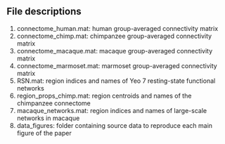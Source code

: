 ## File descriptions

1. connectome_human.mat: human group-averaged connectivity matrix
2. connectome_chimp.mat: chimpanzee group-averaged connectivity matrix
3. connectome_macaque.mat: macaque group-averaged connectivity matrix
4. connectome_marmoset.mat: marmoset group-averaged connectivity matrix
5. RSN.mat: region indices and names of Yeo 7 resting-state functional networks 
6. region_props_chimp.mat: region centroids and names of the chimpanzee connectome
7. macaque_networks.mat: region indices and names of large-scale networks in macaque
8. data_figures: folder containing source data to reproduce each main figure of the paper
